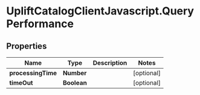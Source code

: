 # UpliftCatalogClientJavascript.QueryPerformance

## Properties

Name | Type | Description | Notes
------------ | ------------- | ------------- | -------------
**processingTime** | **Number** |  | [optional] 
**timeOut** | **Boolean** |  | [optional] 



